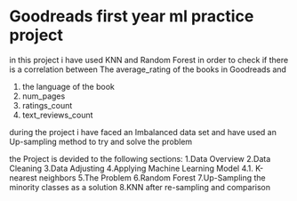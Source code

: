 # Goodreads first year ml practice project

in this project i have used KNN and Random Forest in order to check if there is a correlation between 
The average_rating of the books in Goodreads and
1. the language of the book
2. num_pages
3. ratings_count 
4. text_reviews_count

during the project i have faced an Imbalanced data set and have used an Up-sampling method to try and solve the problem 

the Project is devided to the following sections:
1.Data Overview
2.Data Cleaning
3.Data Adjusting
4.Applying Machine Learning Model
 4.1. K-nearest neighbors
5.The Problem 
6.Random Forest
7.Up-Sampling the minority classes as a solution
8.KNN after re-sampling and comparison

